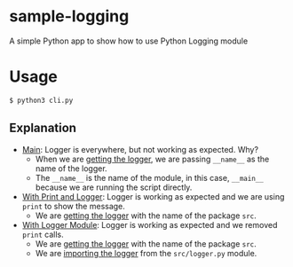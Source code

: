 # sample-logging
A simple Python app to show how to use Python Logging module

# Usage

```bash
$ python3 cli.py
```

## Explanation

- [Main](/cli.py): Logger is everywhere, but not working as expected. Why?
    - When we are [getting the logger](/cli.py#L9), we are passing `__name__` as the name of the logger.
    - The `__name__` is the name of the module, in this case, `__main__` because we are running the script directly.
- [With Print and Logger](/tree/feature/with-print-and-logger/cli.py): Logger is working as expected and we are using `print` to show the message.
    - We are [getting the logger](/tree/feature/with-print-and-logger/cli.py#L9) with the name of the package `src`.
- [With Logger Module](/tree/feature/with-logger-module/cli.py): Logger is working as expected and we removed `print` calls.
    - We are [getting the logger](/tree/feature/with-logger-module/cli.py#L9) with the name of the package `src`.
    - We are [importing the logger](/tree/feature/with-logger-module/src/logger.py#L1) from the `src/logger.py` module.
